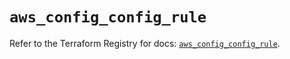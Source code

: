 # `aws_config_config_rule`

Refer to the Terraform Registry for docs: [`aws_config_config_rule`](https://registry.terraform.io/providers/hashicorp/aws/5.82.2/docs/resources/config_config_rule).
